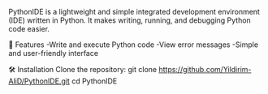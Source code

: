 PythonIDE is a lightweight and simple integrated development environment (IDE) written in Python.
It makes writing, running, and debugging Python code easier.

🚀 Features
-Write and execute Python code
-View error messages
-Simple and user-friendly interface

🛠️ Installation
Clone the repository:
git clone https://github.com/Yildirim-AliD/PythonIDE.git
cd PythonIDE


